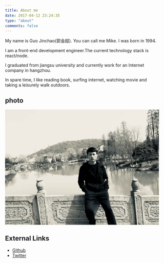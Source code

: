 ```yaml
---
title: About me
date: 2017-04-12 23:24:35
type: "about"
comments: false
---
```

My name is Guo Jinchao(郭金超). You can call me Mike. I was born in 1994.

I am a front-end development engineer.The current technology stack is react/node.

I graduated from jiangsu university and currently work for an Internet company in hangzhou.

In spare time, I like reading book, surfing internet, watching movie and taking a leisurely walk outdoors.

## photo

![@描述 | left | 300x0](/uploads/01.jpg)

## External Links
- [Github](https://github.com/amenzai)
- [Twitter](https://twitter.com/)

